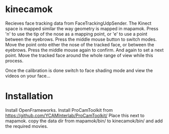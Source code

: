 kinecamok
=========

Recieves face tracking data from FaceTrackingUdpSender.
The Kinect space is mapped similar the way geometry is mapped in mapamok.
Press 'n' to use the tip of the nose as a mapping point, or 'e' to use a point between the eyebrows.
Press the middle mouse button to switch modes. Move the point onto either the nose of the tracked face,
or between the eyebrows.
Press the middle mouse again to confirm. And again to set a next point. 
Move the tracked face around the whole range of view while this process.

Once the calibration is done switch to face shading mode and view the videos on your face...

Installation
=========

Install OpenFrameworks.
Install ProCamToolkit from https://github.com/YCAMInterlab/ProCamToolkit/
Place this next to mapamok.
copy the data dir from mapamok/bin/ to kinecamok/bin/ and add the required movies.
